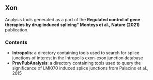 ## Xon

Analysis tools generated as a part of the **Regulated control of gene therapies by drug induced splicing" Monteys et al., Nature (2021)** publication.

### Contents

- **Intropolis**: a directory containing tools used to search for splice junctions of interest in the Intropolis exon-exon junction database
- **PrevPubAnalysis**: a directory containing tools used to query the significance of LMI070 induced splice junctions from Palacino et al., 2015
